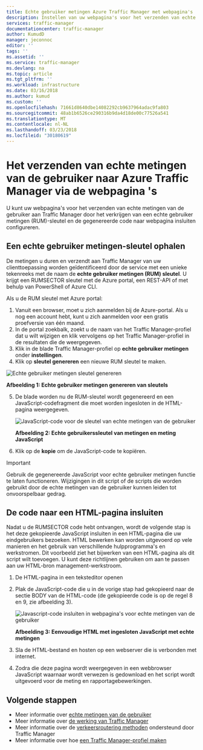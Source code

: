 ```yaml
---
title: Echte gebruiker metingen Azure Traffic Manager met webpagina's | Microsoft Docs
description: Instellen van uw webpagina's voor het verzenden van echte metingen van de gebruiker aan Traffic Manager
services: traffic-manager
documentationcenter: traffic-manager
author: KumudD
manager: jeconnoc
editor: ''
tags: ''
ms.assetid: ''
ms.service: traffic-manager
ms.devlang: na
ms.topic: article
ms.tgt_pltfrm: ''
ms.workload: infrastructure
ms.date: 03/16/2018
ms.author: kumud
ms.custom: ''
ms.openlocfilehash: 71661d8640dbe14082292cb9637964adac9fa803
ms.sourcegitcommit: 48ab1b6526ce290316b9da4d18de00c77526a541
ms.translationtype: MT
ms.contentlocale: nl-NL
ms.lasthandoff: 03/23/2018
ms.locfileid: "30180619"
---
```

# <a name="how-to-send-real-user-measurements-to-azure-traffic-manager-using-web-pages"></a>Het verzenden van echte metingen van de gebruiker naar Azure Traffic Manager via de webpagina 's

U kunt uw webpagina's voor het verzenden van echte metingen van de gebruiker aan Traffic Manager door het verkrijgen van een echte gebruiker metingen (RUM)-sleutel en de gegenereerde code naar webpagina insluiten configureren.

## <a name="obtain-a-real-user-measurements-key"></a>Een echte gebruiker metingen-sleutel ophalen

De metingen u duren en verzendt aan Traffic Manager van uw clienttoepassing worden geïdentificeerd door de service met een unieke tekenreeks met de naam de **echte gebruiker metingen (RUM) sleutel**. U krijgt een RUMSECTOR sleutel met de Azure portal, een REST-API of met behulp van PowerShell of Azure CLI.

Als u de RUM sleutel met Azure portal:
1. Vanuit een browser, moet u zich aanmelden bij de Azure-portal. Als u nog een account hebt, kunt u zich aanmelden voor een gratis proefversie van één maand.
2. In de portal zoekbalk, zoekt u de naam van het Traffic Manager-profiel dat u wilt wijzigen en klik vervolgens op het Traffic Manager-profiel in de resultaten die de weergegeven.
3. Klik in de blade Traffic Manager-profiel op **echte gebruiker metingen** onder **instellingen**.
4. Klik op **sleutel genereren** een nieuwe RUM sleutel te maken.
 
  ![Echte gebruiker metingen sleutel genereren](./media/traffic-manager-create-rum-visual-studio/generate-rum-key.png)

   **Afbeelding 1: Echte gebruiker metingen genereren van sleutels**

5. De blade worden nu de RUM-sleutel wordt gegenereerd en een JavaScript-codefragment die moet worden ingesloten in de HTML-pagina weergegeven.
 
    ![JavaScript-code voor de sleutel van echte metingen van de gebruiker](./media/traffic-manager-create-rum-web-pages/rum-javascript-code.png)

    **Afbeelding 2: Echte gebruikerssleutel van metingen en meting JavaScript**
 
6.  Klik op de **kopie** om de JavaScript-code te kopiëren. 

>[!IMPORTANT]
> Gebruik de gegenereerde JavaScript voor echte gebruiker metingen functie te laten functioneren. Wijzigingen in dit script of de scripts die worden gebruikt door de echte metingen van de gebruiker kunnen leiden tot onvoorspelbaar gedrag.

## <a name="embed-the-code-to-an-html-web-page"></a>De code naar een HTML-pagina insluiten

Nadat u de RUMSECTOR code hebt ontvangen, wordt de volgende stap is het deze gekopieerde JavaScript insluiten in een HTML-pagina die uw eindgebruikers bezoeken. HTML bewerken kan worden uitgevoerd op vele manieren en het gebruik van verschillende hulpprogramma's en werkstromen. Dit voorbeeld ziet het bijwerken van een HTML-pagina als dit script wilt toevoegen. U kunt deze richtlijnen gebruiken om aan te passen aan uw HTML-bron management-werkstroom.

1.  De HTML-pagina in een teksteditor openen
2.  Plak de JavaScript-code die u in de vorige stap had gekopieerd naar de sectie BODY van de HTML-code (de gekopieerde code is op de regel 8 en 9, zie afbeelding 3).
 
    ![Javascript-code insluiten in webpagina's voor echte metingen van de gebruiker](./media/traffic-manager-create-rum-web-pages/real-user-measurement-embed-script.png)  

    **Afbeelding 3: Eenvoudige HTML met ingesloten JavaScript met echte metingen**

3.  Sla de HTML-bestand en hosten op een webserver die is verbonden met internet. 
4. Zodra die deze pagina wordt weergegeven in een webbrowser JavaScript waarnaar wordt verwezen is gedownload en het script wordt uitgevoerd voor de meting en rapportagebewerkingen.


## <a name="next-steps"></a>Volgende stappen
- Meer informatie over [echte metingen van de gebruiker](traffic-manager-rum-overview.md)
- Meer informatie over [de werking van Traffic Manager](traffic-manager-overview.md)
- Meer informatie over de [verkeersroutering methoden](traffic-manager-routing-methods.md) ondersteund door Traffic Manager
- Meer informatie over hoe [een Traffic Manager-profiel maken](traffic-manager-create-profile.md)

